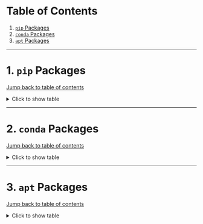 # Table of Contents
1. [`pip` Packages](#1-pip-packages)
2. [`conda` Packages](#2-conda-packages)
3. [`apt` Packages](#3-apt-packages)
---

# 1. `pip` Packages
[Jump back to table of contents](#table-of-contents)
<details>
<summary> Click to show table </summary>

| Package | Version |
| ----------------------------- | ---------- |
| alembic | 1.7.5 |
| altair | 4.1.0 |
| anyio | 3.4.0 |
| argon2-cffi | 21.1.0 |
| async-generator | 1.10 |
| attrs | 21.2.0 |
| Babel | 2.9.1 |
| backcall | 0.2.0 |
| backports.functools-lru-cache 1.6.4 |
| beautifulsoup4 | 4.10.0 |
| bleach | 4.1.0 |
| blinker | 1.4 |
| bokeh | 2.4.2 |
| Bottleneck | 1.3.2 |
| brotlipy | 0.7.0 |
| cached-property | 1.5.2 |
| certifi | 2021.10.8 |
| certipy | 0.1.3 |
| cffi | 1.15.0 |
| charset-normalizer | 2.0.9 |
| click | 8.0.3 |
| cloudpickle | 2.0.0 |
| colorama | 0.4.4 |
| conda | 4.11.0 |
| conda-package-handling | 1.7.3 |
| cryptography | 36.0.1 |
| cycler | 0.11.0 |
| Cython | 0.29.26 |
| cytoolz | 0.11.2 |
| dask | 2021.12.0 |
| debugpy | 1.5.1 |
| decorator | 5.1.0 |
| defusedxml | 0.7.1 |
| dill | 0.3.4 |
| distributed | 2021.12.0 |
| entrypoints | 0.3 |
| fonttools | 4.28.5 |
| fsspec | 2021.11.1 |
| gmpy2 | 2.1.0rc1 |
| greenlet | 1.1.2 |
| h5py | 3.6.0 |
| HeapDict | 1.0.1 |
| idna | 3.1 |
| imagecodecs | 2021.11.20 |
| imageio | 2.13.4 |
| importlib-metadata | 4.10.0 |
| importlib-resources | 5.4.0 |
| ipykernel | 6.6.0 |
| ipympl | 0.8.4 |
| ipython | 7.30.1 |
| ipython-genutils | 0.2.0 |
| ipywidgets | 7.6.5 |
| jedi | 0.18.1 |
| Jinja2 | 3.0.3 |
| joblib | 1.1.0 |
| json5 | 0.9.5 |
| jsonschema | 4.3.2 |
| jupyter-client | 7.1.0 |
| jupyter-core | 4.9.1 |
| jupyter-server | 1.13.1 |
| jupyter-telemetry | 0.1.0 |
| jupyterhub | 2.0.1 |
| jupyterlab | 3.2.5 |
| jupyterlab-pygments | 0.1.2 |
| jupyterlab-server | 2.10.1 |
| jupyterlab-widgets | 1.0.2 |
| kiwisolver | 1.3.2 |
| libmambapy | 0.19.1 |
| llvmlite | 0.37.0 |
| locket | 0.2.0 |
| Mako | 1.1.6 |
| mamba | 0.19.1 |
| MarkupSafe | 2.0.1 |
| matplotlib | 3.5.1 |
| matplotlib-inline | 0.1.3 |
| mistune | 0.8.4 |
| mock | 4.0.3 |
| mpmath | 1.2.1 |
| msgpack | 1.0.3 |
| munkres | 1.1.4 |
| nbclassic | 0.3.4 |
| nbclient | 0.5.9 |
| nbconvert | 6.3.0 |
| nbformat | 5.1.3 |
| nest-asyncio | 1.5.4 |
| networkx | 2.6.3 |
| notebook | 6.4.6 |
| numba | 0.54.1 |
| numexpr | 2.8.0 |
| numpy | 1.20.3 |
| oauthlib | 3.1.1 |
| olefile | 0.46 |
| packaging | 21.3 |
| pamela | 1.0.0 |
| pandas | 1.3.5 |
| pandocfilters | 1.5.0 |
| parso | 0.8.3 |
| partd | 1.2.0 |
| patsy | 0.5.2 |
| pexpect | 4.8.0 |
| pickleshare | 0.7.5 |
| Pillow | 8.4.0 |
| pip | 21.3.1 |
| prometheus-client | 0.12.0 |
| prompt-toolkit | 3.0.24 |
| protobuf | 3.19.1 |
| psutil | 5.8.0 |
| ptyprocess | 0.7.0 |
| pycosat | 0.6.3 |
| pycparser | 2.21 |
| pycurl | 7.44.1 |
| Pygments | 2.10.0 |
| PyJWT | 2.3.0 |
| pyOpenSSL | 21.0.0 |
| pyparsing | 3.0.6 |
| pyrsistent | 0.18.0 |
| PySocks | 1.7.1 |
| python-dateutil | 2.8.2 |
| python-json-logger | 2.0.1 |
| pytz | 2021.3 |
| PyWavelets | 1.2.0 |
| PyYAML | 6.0 |
| pyzmq | 22.3.0 |
| requests | 2.26.0 |
| ruamel.yaml | 0.17.17 |
| ruamel.yaml.clib | 0.2.6 |
| ruamel-yaml-conda | 0.15.80 |
| scikit-image | 0.19.1 |
| scikit-learn | 1.0.1 |
| scipy | 1.7.3 |
| seaborn | 0.11.2 |
| Send2Trash | 1.8.0 |
| setuptools | 60.0.4 |
| six | 1.16.0 |
| sniffio | 1.2.0 |
| sortedcontainers | 2.4.0 |
| soupsieve | 2.3.1 |
| SQLAlchemy | 1.4.29 |
| statsmodels | 0.13.1 |
| sympy | 1.9 |
| tables | 3.6.1 |
| tblib | 1.7.0 |
| terminado | 0.12.1 |
| testpath | 0.5.0 |
| threadpoolctl | 3.0.0 |
| tifffile | 2021.11.2 |
| toolz | 0.11.2 |
| tornado | 6.1 |
| tqdm | 4.62.3 |
| traitlets | 5.1.1 |
| typing_extensions | 4.0.1 |
| urllib3 | 1.26.7 |
| wcwidth | 0.2.5 |
| webencodings | 0.5.1 |
| websocket-client | 1.2.3 |
| wheel | 0.37.1 |
| widgetsnbextension | 3.5.2 |
| xlrd | 2.0.1 |
| zict | 2.0.0 |
| zipp | 3.6.0 |
</details>

---
# 2. `conda` Packages
[Jump back to table of contents](#table-of-contents)
<details>
<summary> Click to show table </summary>

| Name | Version | Build | Channel |
| --- | --- | --- | ---|
| _libgcc_mutex | 0.1 | conda_forge | conda-forge |
| _openmp_mutex | 4.5 | 1_llvm | conda-forge |
| alembic | 1.7.5 | pyhd8ed1ab_0 | conda-forge |
| altair | 4.1.0 | py_1 | conda-forge |
| anyio | 3.4.0 | py39hf3d152e_0 | conda-forge |
| argon2-cffi | 21.1.0 | py39h3811e60_2 | conda-forge |
| async_generator | 1.10 | py_0 | conda-forge |
| attrs | 21.2.0 | pyhd8ed1ab_0 | conda-forge |
| babel | 2.9.1 | pyh44b312d_0 | conda-forge |
| backcall | 0.2.0 | pyh9f0ad1d_0 | conda-forge |
| backports | 1.0 | py_2 | conda-forge |
| backports.functools_lru_cache | 1.6.4 | pyhd8ed1ab_0 | conda-forge |
| beautifulsoup4 | 4.10.0 | pyha770c72_0 | conda-forge |
| blas | 2.112 | openblas | conda-forge |
| blas-devel | 3.9.0 | 12_linux64_openblas | conda-forge |
| bleach | 4.1.0 | pyhd8ed1ab_0 | conda-forge |
| blinker | 1.4 | py_1 | conda-forge |
| blosc | 1.21.0 | h9c3ff4c_0 | conda-forge |
| bokeh | 2.4.2 | py39hf3d152e_0 | conda-forge |
| bottleneck | 1.3.2 | py39hce5d2b2_5 | conda-forge |
| brotli | 1.0.9 | h7f98852_6 | conda-forge |
| brotli-bin | 1.0.9 | h7f98852_6 | conda-forge |
| brotlipy | 0.7.0 | py39h3811e60_1003 | conda-forge |
| brunsli | 0.1 | h9c3ff4c_0 | conda-forge |
| bzip2 | 1.0.8 | h7f98852_4 | conda-forge |
| c-ares | 1.18.1 | h7f98852_0 | conda-forge |
| c-blosc2 | 2.0.4 | h5f21a17_1 | conda-forge |
| ca-certificates | 2021.10.8 | ha878542_0 | conda-forge |
| cached-property | 1.5.2 | hd8ed1ab_1 | conda-forge |
| cached_property | 1.5.2 | pyha770c72_1 | conda-forge |
| certifi | 2021.10.8 | py39hf3d152e_1 | conda-forge |
| certipy | 0.1.3 | py_0 | conda-forge |
| cffi | 1.15.0 | py39h4bc2ebd_0 | conda-forge |
| cfitsio | 4.0.0 | h9a35b8e_0 | conda-forge |
| charls | 2.2.0 | h9c3ff4c_0 | conda-forge |
| charset-normalizer | 2.0.9 | pyhd8ed1ab_0 | conda-forge |
| click | 8.0.3 | py39hf3d152e_1 | conda-forge |
| cloudpickle | 2.0.0 | pyhd8ed1ab_0 | conda-forge |
| colorama | 0.4.4 | pyh9f0ad1d_0 | conda-forge |
| conda | 4.11.0 | py39hf3d152e_0 | conda-forge |
| conda-package-handling | 1.7.3 | py39h3811e60_1 | conda-forge |
| configurable-http-proxy | 4.5.0 | node17_h7e777a6_2 | conda-forge |
| cryptography | 36.0.1 | py39h95dcef6_0 | conda-forge |
| cycler | 0.11.0 | pyhd8ed1ab_0 | conda-forge |
| cython | 0.29.26 | py39he80948d_0 | conda-forge |
| cytoolz | 0.11.2 | py39h3811e60_1 | conda-forge |
| dask | 2021.12.0 | pyhd8ed1ab_0 | conda-forge |
| dask-core | 2021.12.0 | pyhd8ed1ab_0 | conda-forge |
| debugpy | 1.5.1 | py39he80948d_0 | conda-forge |
| decorator | 5.1.0 | pyhd8ed1ab_0 | conda-forge |
| defusedxml | 0.7.1 | pyhd8ed1ab_0 | conda-forge |
| dill | 0.3.4 | pyhd8ed1ab_0 | conda-forge |
| distributed | 2021.12.0 | py39hf3d152e_0 | conda-forge |
| entrypoints | 0.3 | pyhd8ed1ab_1003 | conda-forge |
| fonttools | 4.28.5 | py39h3811e60_0 | conda-forge |
| freetype | 2.10.4 | h0708190_1 | conda-forge |
| fsspec | 2021.11.1 | pyhd8ed1ab_0 | conda-forge |
| giflib | 5.2.1 | h36c2ea0_2 | conda-forge |
| gmp | 6.2.1 | h58526e2_0 | conda-forge |
| gmpy2 | 2.1.0rc1 | py39h78fa15d_0 | conda-forge |
| greenlet | 1.1.2 | py39he80948d_1 | conda-forge |
| h5py | 3.6.0 | nompi_py39h7e08c79_100 | conda-forge |
| hdf5 | 1.12.1 | nompi_h2750804_103 | conda-forge |
| heapdict | 1.0.1 | py_0 | conda-forge |
| icu | 69.1 | h9c3ff4c_0 | conda-forge |
| idna | 3.1 | pyhd3deb0d_0 | conda-forge |
| imagecodecs | 2021.11.20 | py39h571908b_1 | conda-forge |
| imageio | 2.13.4 | pyh239f2a4_0 | conda-forge |
| importlib-metadata | 4.10.0 | py39hf3d152e_0 | conda-forge |
| importlib_resources | 5.4.0 | pyhd8ed1ab_0 | conda-forge |
| ipykernel | 6.6.0 | py39hef51801_0 | conda-forge |
| ipympl | 0.8.4 | pyhd8ed1ab_0 | conda-forge |
| ipython | 7.30.1 | py39hf3d152e_0 | conda-forge |
| ipython_genutils | 0.2.0 | py_1 | conda-forge |
| ipywidgets | 7.6.5 | pyhd8ed1ab_0 | conda-forge |
| jbig | 2.1 | h7f98852_2003 | conda-forge |
| jedi | 0.18.1 | py39hf3d152e_0 | conda-forge |
| jinja2 | 3.0.3 | pyhd8ed1ab_0 | conda-forge |
| joblib | 1.1.0 | pyhd8ed1ab_0 | conda-forge |
| jpeg | 9d | h36c2ea0_0 | conda-forge |
| json5 | 0.9.5 | pyh9f0ad1d_0 | conda-forge |
| jsonschema | 4.3.2 | pyhd8ed1ab_0 | conda-forge |
| jupyter_client | 7.1.0 | pyhd8ed1ab_0 | conda-forge |
| jupyter_core | 4.9.1 | py39hf3d152e_1 | conda-forge |
| jupyter_server | 1.13.1 | pyhd8ed1ab_0 | conda-forge |
| jupyter_telemetry | 0.1.0 | pyhd8ed1ab_1 | conda-forge |
| jupyterhub | 2.0.1 | hd8ed1ab_0 | conda-forge |
| jupyterhub-base | 2.0.1 | pyhd8ed1ab_0 | conda-forge |
| jupyterlab | 3.2.5 | pyhd8ed1ab_0 | conda-forge |
| jupyterlab_pygments | 0.1.2 | pyh9f0ad1d_0 | conda-forge |
| jupyterlab_server | 2.10.1 | pyhd8ed1ab_0 | conda-forge |
| jupyterlab_widgets | 1.0.2 | pyhd8ed1ab_0 | conda-forge |
| jxrlib | 1.1 | h7f98852_2 | conda-forge |
| kiwisolver | 1.3.2 | py39h1a9c180_1 | conda-forge |
| krb5 | 1.19.2 | hcc1bbae_3 | conda-forge |
| lcms2 | 2.12 | hddcbb42_0 | conda-forge |
| ld_impl_linux-64 | 2.36.1 | hea4e1c9_2 | conda-forge |
| lerc | 3.0 | h9c3ff4c_0 | conda-forge |
| libaec | 1.0.6 | h9c3ff4c_0 | conda-forge |
| libarchive | 3.5.2 | hccf745f_1 | conda-forge |
| libblas | 3.9.0 | 12_linux64_openblas | conda-forge |
| libbrotlicommon | 1.0.9 | h7f98852_6 | conda-forge |
| libbrotlidec | 1.0.9 | h7f98852_6 | conda-forge |
| libbrotlienc | 1.0.9 | h7f98852_6 | conda-forge |
| libcblas | 3.9.0 | 12_linux64_openblas | conda-forge |
| libcurl | 7.80.0 | h2574ce0_0 | conda-forge |
| libdeflate | 1.8 | h7f98852_0 | conda-forge |
| libedit | 3.1.20191231 | he28a2e2_2 | conda-forge |
| libev | 4.33 | h516909a_1 | conda-forge |
| libffi | 3.4.2 | h7f98852_5 | conda-forge |
| libgcc-ng | 11.2.0 | h1d223b6_11 | conda-forge |
| libgfortran-ng | 11.2.0 | h69a702a_11 | conda-forge |
| libgfortran5 | 11.2.0 | h5c6108e_11 | conda-forge |
| libgomp | 11.2.0 | h1d223b6_11 | conda-forge |
| libiconv | 1.16 | h516909a_0 | conda-forge |
| liblapack | 3.9.0 | 12_linux64_openblas | conda-forge |
| liblapacke | 3.9.0 | 12_linux64_openblas | conda-forge |
| libllvm11 | 11.1.0 | hf817b99_2 | conda-forge |
| libmamba | 0.19.1 | h3985d26_0 | conda-forge |
| libmambapy | 0.19.1 | py39h8bfa403_0 | conda-forge |
| libnghttp2 | 1.43.0 | h812cca2_1 | conda-forge |
| libopenblas | 0.3.18 | pthreads_h8fe5266_0 | conda-forge |
| libpng | 1.6.37 | h21135ba_2 | conda-forge |
| libprotobuf | 3.19.1 | h780b84a_0 | conda-forge |
| libsodium | 1.0.18 | h36c2ea0_1 | conda-forge |
| libsolv | 0.7.19 | h780b84a_5 | conda-forge |
| libssh2 | 1.10.0 | ha56f1ee_2 | conda-forge |
| libstdcxx-ng | 11.2.0 | he4da1e4_11 | conda-forge |
| libtiff | 4.3.0 | h6f004c6_2 | conda-forge |
| libuv | 1.42.0 | h7f98852_0 | conda-forge |
| libwebp-base | 1.2.1 | h7f98852_0 | conda-forge |
| libxml2 | 2.9.12 | h885dcf4_1 | conda-forge |
| libzlib | 1.2.11 | h36c2ea0_1013 | conda-forge |
| libzopfli | 1.0.3 | h9c3ff4c_0 | conda-forge |
| llvm-openmp | 12.0.1 | h4bd325d_1 | conda-forge |
| llvmlite | 0.37.0 | py39h1bbdace_1 | conda-forge |
| locket | 0.2.0 | py_2 | conda-forge |
| lz4-c | 1.9.3 | h9c3ff4c_1 | conda-forge |
| lzo | 2.10 | h516909a_1000 | conda-forge |
| mako | 1.1.6 | pyhd8ed1ab_0 | conda-forge |
| mamba | 0.19.1 | py39hfa8f2c8_0 | conda-forge |
| markupsafe | 2.0.1 | py39h3811e60_1 | conda-forge |
| matplotlib-base | 3.5.1 | py39h2fa2bec_0 | conda-forge |
| matplotlib-inline | 0.1.3 | pyhd8ed1ab_0 | conda-forge |
| mistune | 0.8.4 | py39h3811e60_1005 | conda-forge |
| mock | 4.0.3 | py39hf3d152e_2 | conda-forge |
| mpc | 1.2.1 | h9f54685_0 | conda-forge |
| mpfr | 4.1.0 | h9202a9a_1 | conda-forge |
| mpmath | 1.2.1 | pyhd8ed1ab_0 | conda-forge |
| msgpack-python | 1.0.3 | py39h1a9c180_0 | conda-forge |
| munkres | 1.1.4 | pyh9f0ad1d_0 | conda-forge |
| nbclassic | 0.3.4 | pyhd8ed1ab_0 | conda-forge |
| nbclient | 0.5.9 | pyhd8ed1ab_0 | conda-forge |
| nbconvert | 6.3.0 | py39hf3d152e_1 | conda-forge |
| nbformat | 5.1.3 | pyhd8ed1ab_0 | conda-forge |
| ncurses | 6.2 | h58526e2_4 | conda-forge |
| nest-asyncio | 1.5.4 | pyhd8ed1ab_0 | conda-forge |
| networkx | 2.6.3 | pyhd8ed1ab_1 | conda-forge |
| nodejs | 17.1.0 | h8ca31f7_2 | conda-forge |
| nomkl | 1.0 | h5ca1d4c_0 | conda-forge |
| notebook | 6.4.6 | pyha770c72_0 | conda-forge |
| numba | 0.54.1 | py39h56b8d98_0 | conda-forge |
| numexpr | 2.8.0 | py39hbd72853_100 | conda-forge |
| numpy | 1.20.3 | py39hdbf815f_1 | conda-forge |
| oauthlib | 3.1.1 | pyhd8ed1ab_0 | conda-forge |
| olefile | 0.46 | pyh9f0ad1d_1 | conda-forge |
| openblas | 0.3.18 | pthreads_h4748800_0 | conda-forge |
| openjpeg | 2.4.0 | hb52868f_1 | conda-forge |
| openssl | 1.1.1l | h7f98852_0 | conda-forge |
| packaging | 21.3 | pyhd8ed1ab_0 | conda-forge |
| pamela | 1.0.0 | py_0 | conda-forge |
| pandas | 1.3.5 | py39hde0f152_0 | conda-forge |
| pandoc | 2.16.2 | h7f98852_0 | conda-forge |
| pandocfilters | 1.5.0 | pyhd8ed1ab_0 | conda-forge |
| parso | 0.8.3 | pyhd8ed1ab_0 | conda-forge |
| partd | 1.2.0 | pyhd8ed1ab_0 | conda-forge |
| patsy | 0.5.2 | pyhd8ed1ab_0 | conda-forge |
| pexpect | 4.8.0 | pyh9f0ad1d_2 | conda-forge |
| pickleshare | 0.7.5 | py_1003 | conda-forge |
| pillow | 8.4.0 | py39ha612740_0 | conda-forge |
| pip | 21.3.1 | pyhd8ed1ab_0 | conda-forge |
| prometheus_client | 0.12.0 | pyhd8ed1ab_0 | conda-forge |
| prompt-toolkit | 3.0.24 | pyha770c72_0 | conda-forge |
| protobuf | 3.19.1 | py39he80948d_1 | conda-forge |
| psutil | 5.8.0 | py39h3811e60_2 | conda-forge |
| ptyprocess | 0.7.0 | pyhd3deb0d_0 | conda-forge |
| pybind11-abi | 4 | hd8ed1ab_3 | conda-forge |
| pycosat | 0.6.3 | py39h3811e60_1009 | conda-forge |
| pycparser | 2.21 | pyhd8ed1ab_0 | conda-forge |
| pycurl | 7.44.1 | py39h72e3413_1 | conda-forge |
| pygments | 2.10.0 | pyhd8ed1ab_0 | conda-forge |
| pyjwt | 2.3.0 | pyhd8ed1ab_1 | conda-forge |
| pyopenssl | 21.0.0 | pyhd8ed1ab_0 | conda-forge |
| pyparsing | 3.0.6 | pyhd8ed1ab_0 | conda-forge |
| pyrsistent | 0.18.0 | py39h3811e60_0 | conda-forge |
| pysocks | 1.7.1 | py39hf3d152e_4 | conda-forge |
| pytables | 3.6.1 | py39h2669a42_5 | conda-forge |
| python | 3.9.7 | hb7a2778_3_cpython | conda-forge |
| python-dateutil | 2.8.2 | pyhd8ed1ab_0 | conda-forge |
| python-json-logger | 2.0.1 | pyh9f0ad1d_0 | conda-forge |
| python_abi | 3.9 | 2_cp39 | conda-forge |
| pytz | 2021.3 | pyhd8ed1ab_0 | conda-forge |
| pywavelets | 1.2.0 | py39hce5d2b2_1 | conda-forge |
| pyyaml | 6.0 | py39h3811e60_3 | conda-forge |
| pyzmq | 22.3.0 | py39h37b5a0c_1 | conda-forge |
| readline | 8.1 | h46c0cb4_0 | conda-forge |
| reproc | 14.2.3 | h7f98852_0 | conda-forge |
| reproc-cpp | 14.2.3 | h9c3ff4c_0 | conda-forge |
| requests | 2.26.0 | pyhd8ed1ab_1 | conda-forge |
| ruamel.yaml | 0.17.17 | py39h3811e60_1 | conda-forge |
| ruamel.yaml.clib | 0.2.6 | py39h3811e60_0 | conda-forge |
| ruamel_yaml | 0.15.80 | py39h3811e60_1006 | conda-forge |
| scikit-image | 0.19.1 | py39hde0f152_0 | conda-forge |
| scikit-learn | 1.0.1 | py39h4dfa638_3 | conda-forge |
| scipy | 1.7.3 | py39hee8e79c_0 | conda-forge |
| seaborn | 0.11.2 | hd8ed1ab_0 | conda-forge |
| seaborn-base | 0.11.2 | pyhd8ed1ab_0 | conda-forge |
| send2trash | 1.8.0 | pyhd8ed1ab_0 | conda-forge |
| setuptools | 60.0.4 | py39hf3d152e_0 | conda-forge |
| six | 1.16.0 | pyh6c4a22f_0 | conda-forge |
| snappy | 1.1.8 | he1b5a44_3 | conda-forge |
| sniffio | 1.2.0 | py39hf3d152e_2 | conda-forge |
| sortedcontainers | 2.4.0 | pyhd8ed1ab_0 | conda-forge |
| soupsieve | 2.3.1 | pyhd8ed1ab_0 | conda-forge |
| sqlalchemy | 1.4.29 | py39h3811e60_0 | conda-forge |
| sqlite | 3.37.0 | h9cd32fc_0 | conda-forge |
| statsmodels | 0.13.1 | py39hce5d2b2_0 | conda-forge |
| sympy | 1.9 | py39hf3d152e_1 | conda-forge |
| tblib | 1.7.0 | pyhd8ed1ab_0 | conda-forge |
| terminado | 0.12.1 | py39hf3d152e_1 | conda-forge |
| testpath | 0.5.0 | pyhd8ed1ab_0 | conda-forge |
| threadpoolctl | 3.0.0 | pyh8a188c0_0 | conda-forge |
| tifffile | 2021.11.2 | pyhd8ed1ab_0 | conda-forge |
| tk | 8.6.11 | h27826a3_1 | conda-forge |
| toolz | 0.11.2 | pyhd8ed1ab_0 | conda-forge |
| tornado | 6.1 | py39h3811e60_2 | conda-forge |
| tqdm | 4.62.3 | pyhd8ed1ab_0 | conda-forge |
| traitlets | 5.1.1 | pyhd8ed1ab_0 | conda-forge |
| typing_extensions | 4.0.1 | pyha770c72_0 | conda-forge |
| tzdata | 2021e | he74cb21_0 | conda-forge |
| urllib3 | 1.26.7 | pyhd8ed1ab_0 | conda-forge |
| wcwidth | 0.2.5 | pyh9f0ad1d_2 | conda-forge |
| webencodings | 0.5.1 | py_1 | conda-forge |
| websocket-client | 1.2.3 | pyhd8ed1ab_0 | conda-forge |
| wheel | 0.37.1 | pyhd8ed1ab_0 | conda-forge |
| widgetsnbextension | 3.5.2 | py39hf3d152e_1 | conda-forge |
| xlrd | 2.0.1 | pyhd8ed1ab_3 | conda-forge |
| xz | 5.2.5 | h516909a_1 | conda-forge |
| yaml | 0.2.5 | h516909a_0 | conda-forge |
| yaml-cpp | 0.6.3 | he1b5a44_4 | conda-forge |
| zeromq | 4.3.4 | h9c3ff4c_1 | conda-forge |
| zfp | 0.5.5 | h9c3ff4c_8 | conda-forge |
| zict | 2.0.0 | py_0 | conda-forge |
| zipp | 3.6.0 | pyhd8ed1ab_0 | conda-forge |
| zlib | 1.2.11 | h36c2ea0_1013 | conda-forge |
| zstd | 1.5.0 | ha95c52a_0 | conda-forge |
</details>

---
# 3. `apt` Packages
[Jump back to table of contents](#table-of-contents)
<details>
<summary> Click to show table </summary>

| Name | Version | Architecture | Description |
| --- | --- | --- | ---|
| adduser | 3.118ubuntu2 | all | add and remove users and groups |
| adwaita-icon-theme | 3.36.1-2ubuntu0.20.04.2 | all | default icon theme of GNOME (small subset) |
| apt | 2.0.6 | amd64 | commandline package manager |
| base-files | 11ubuntu5.4 | amd64 | Debian base system miscellaneous files |
| base-passwd | 3.5.47 | amd64 | Debian base system master password and group files |
| bash | 5.0-6ubuntu1.1 | amd64 | GNU Bourne Again SHell |
| bsdutils | 1:2.34-0.1ubuntu9.1 | amd64 | basic utilities from 4.4BSD-Lite |
| bzip2 | 1.0.8-2 | amd64 | high-quality block-sorting file compressor - utilities |
| ca-certificates | 20210119~20.04.2 | all | Common CA certificates |
| cm-super | 0.3.4-15 | all | TeX font package (full version) with CM (EC) in Type1 in T1, T2*, TS1, X2 enc |
| cm-super-minimal | 0.3.4-15 | all | TeX font package (minimal version) with CM/EC in Type1 in T1, T2*, TS1, X2 enc |
| coreutils | 8.30-3ubuntu2 | amd64 | GNU core utilities |
| cuda-compat-11-3 | 465.19.01-1 | amd64 | CUDA Compatibility Platform |
| cuda-cudart-11-3 | 11.3.109-1 | amd64 | CUDA Runtime native Libraries |
| cuda-libraries-11-3 | 11.3.1-1 | amd64 | CUDA Libraries 11.3 meta-package |
| cuda-nvrtc-11-3 | 11.3.109-1 | amd64 | NVRTC native runtime libraries |
| cuda-nvtx-11-3 | 11.3.109-1 | amd64 | NVIDIA Tools Extension |
| cuda-toolkit-11-3-config-common 11.3.109-1 | all | Common config package for CUDA Toolkit 11.3. |
| cuda-toolkit-11-config-common | 11.5.117-1 | all | Common config package for CUDA Toolkit 11. |
| cuda-toolkit-config-common | 11.5.117-1 | all | Common config package for CUDA Toolkit. |
| dash | 0.5.10.2-6 | amd64 | POSIX-compliant shell |
| debconf | 1.5.73 | all | Debian configuration management system |
| debianutils | 4.9.1 | amd64 | Miscellaneous utilities specific to Debian |
| dictionaries-common | 1.28.1 | all | spelling dictionaries - common utilities |
| diffutils | 1:3.7-3 | amd64 | File comparison utilities |
| dirmngr | 2.2.19-3ubuntu2.1 | amd64 | GNU privacy guard - network certificate management service |
| dpkg | 1.19.7ubuntu3 | amd64 | Debian package management system |
| dvipng | 1.15-1.1 | amd64 | convert DVI files to PNG graphics |
| e2fsprogs | 1.45.5-2ubuntu1 | amd64 | ext2/ext3/ext4 file system utilities |
| emacsen-common | 3.0.4 | all | Common facilities for all emacsen |
| fdisk | 2.34-0.1ubuntu9.1 | amd64 | collection of partitioning utilities |
| ffmpeg | 7:4.2.4-1ubuntu0.1 | amd64 | Tools for transcoding, streaming and playing of multimedia files |
| findutils | 4.7.0-1ubuntu1 | amd64 | utilities for finding files--find, xargs |
| fontconfig | 2.13.1-2ubuntu3 | amd64 | generic font configuration library - support binaries |
| fontconfig-config | 2.13.1-2ubuntu3 | all | generic font configuration library - configuration |
| fonts-liberation | 1:1.07.4-11 | all | Fonts with the same metrics as Times, Arial and Courier |
| fonts-lmodern | 2.004.5-6 | all | OpenType fonts based on Computer Modern |
| fonts-urw-base35 | 20170801.1-3 | all | font set metric-compatible with the 35 PostScript Level 2 Base Fonts |
| gcc-10-base:amd64 | 10.3.0-1ubuntu1~20.04 | amd64 | GCC, the GNU Compiler Collection (base package) |
| ghostscript | 9.50~dfsg-5ubuntu4.4 | amd64 | interpreter for the PostScript language and for PDF |
| git | 1:2.25.1-1ubuntu3.2 | amd64 | fast, scalable, distributed revision control system |
| git-man | 1:2.25.1-1ubuntu3.2 | all | fast, scalable, distributed revision control system (manual pages) |
| gnupg | 2.2.19-3ubuntu2.1 | all | GNU privacy guard - a free PGP replacement |
| gnupg-l10n | 2.2.19-3ubuntu2.1 | all | GNU privacy guard - localization files |
| gnupg-utils | 2.2.19-3ubuntu2.1 | amd64 | GNU privacy guard - utility programs |
| gnupg2 | 2.2.19-3ubuntu2.1 | all | GNU privacy guard - a free PGP replacement (dummy transitional package) |
| gpg | 2.2.19-3ubuntu2.1 | amd64 | GNU Privacy Guard -- minimalist public key operations |
| gpg-agent | 2.2.19-3ubuntu2.1 | amd64 | GNU privacy guard - cryptographic agent |
| gpg-wks-client | 2.2.19-3ubuntu2.1 | amd64 | GNU privacy guard - Web Key Service client |
| gpg-wks-server | 2.2.19-3ubuntu2.1 | amd64 | GNU privacy guard - Web Key Service server |
| gpgconf | 2.2.19-3ubuntu2.1 | amd64 | GNU privacy guard - core configuration utilities |
| gpgsm | 2.2.19-3ubuntu2.1 | amd64 | GNU privacy guard - S/MIME version |
| gpgv | 2.2.19-3ubuntu2.1 | amd64 | GNU privacy guard - signature verification tool |
| grep | 3.4-1 | amd64 | GNU grep, egrep and fgrep |
| gtk-update-icon-cache | 3.24.20-0ubuntu1 | amd64 | icon theme caching utility |
| gzip | 1.10-0ubuntu4 | amd64 | GNU compression utilities |
| hicolor-icon-theme | 0.17-2 | all | default fallback theme for FreeDesktop.org icon themes |
| hostname | 3.23 | amd64 | utility to set/show the host name or domain name |
| humanity-icon-theme | 0.6.15 | all | Humanity Icon theme |
| hunspell-en-us | 1:2018.04.16-1 | all | English_american dictionary for hunspell |
| imagemagick-6-common | 8:6.9.10.23+dfsg-2.1ubuntu11.4 | all | image manipulation programs -- infrastructure |
| init-system-helpers | 1.57 | all | helper tools for all init systems |
| inkscape | 0.92.5-1ubuntu1.1 | amd64 | vector-based drawing program |
| libacl1:amd64 | 2.2.53-6 | amd64 | access control list - shared library |
| libaom0:amd64 | 1.0.0.errata1-3build1 | amd64 | AV1 Video Codec Library |
| libapache-pom-java | 18-1 | all | Maven metadata for all Apache Software projects |
| libapparmor1:amd64 | 2.13.3-7ubuntu5.1 | amd64 | changehat AppArmor library |
| libapt-pkg6.0:amd64 | 2.0.6 | amd64 | package management runtime library |
| libasn1-8-heimdal:amd64 | 7.7.0+dfsg-1ubuntu1 | amd64 | Heimdal Kerberos - ASN.1 library |
| libasound2:amd64 | 1.2.2-2.1ubuntu2.5 | amd64 | shared library for ALSA applications |
| libasound2-data | 1.2.2-2.1ubuntu2.5 | all | Configuration files and profiles for ALSA drivers |
| libaspell15:amd64 | 0.60.8-1ubuntu0.1 | amd64 | GNU Aspell spell-checker runtime library |
| libass9:amd64 | 1:0.14.0-2 | amd64 | library for SSA/ASS subtitles rendering |
| libassuan0:amd64 | 2.5.3-7ubuntu2 | amd64 | IPC library for the GnuPG components |
| libasyncns0:amd64 | 0.8-6 | amd64 | Asynchronous name service query library |
| libatk1.0-0:amd64 | 2.35.1-1ubuntu2 | amd64 | ATK accessibility toolkit |
| libatk1.0-data | 2.35.1-1ubuntu2 | all | Common files for the ATK accessibility toolkit |
| libatkmm-1.6-1v5:amd64 | 2.28.0-2build1 | amd64 | C++ wrappers for ATK accessibility toolkit (shared libraries) |
| libattr1:amd64 | 1:2.4.48-5 | amd64 | extended attribute handling - shared library |
| libaudit-common | 1:2.8.5-2ubuntu6 | all | Dynamic library for security auditing - common files |
| libaudit1:amd64 | 1:2.8.5-2ubuntu6 | amd64 | Dynamic library for security auditing |
| libavahi-client3:amd64 | 0.7-4ubuntu7.1 | amd64 | Avahi client library |
| libavahi-common-data:amd64 | 0.7-4ubuntu7.1 | amd64 | Avahi common data files |
| libavahi-common3:amd64 | 0.7-4ubuntu7.1 | amd64 | Avahi common library |
| libavc1394-0:amd64 | 0.5.4-5 | amd64 | control IEEE 1394 audio/video devices |
| libavcodec58:amd64 | 7:4.2.4-1ubuntu0.1 | amd64 | FFmpeg library with de/encoders for audio/video codecs - runtime files |
| libavdevice58:amd64 | 7:4.2.4-1ubuntu0.1 | amd64 | FFmpeg library for handling input and output devices - runtime files |
| libavfilter7:amd64 | 7:4.2.4-1ubuntu0.1 | amd64 | FFmpeg library containing media filters - runtime files |
| libavformat58:amd64 | 7:4.2.4-1ubuntu0.1 | amd64 | FFmpeg library with (de)muxers for multimedia containers - runtime files |
| libavresample4:amd64 | 7:4.2.4-1ubuntu0.1 | amd64 | FFmpeg compatibility library for resampling - runtime files |
| libavutil56:amd64 | 7:4.2.4-1ubuntu0.1 | amd64 | FFmpeg library with functions for simplifying programming - runtime files |
| libblkid1:amd64 | 2.34-0.1ubuntu9.1 | amd64 | block device ID library |
| libbluray2:amd64 | 1:1.2.0-1 | amd64 | Blu-ray disc playback support library (shared library) |
| libbrotli1:amd64 | 1.0.7-6ubuntu0.1 | amd64 | library implementing brotli encoder and decoder (shared libraries) |
| libbs2b0:amd64 | 3.1.0+dfsg-2.2build1 | amd64 | Bauer stereophonic-to-binaural DSP library |
| libbsd0:amd64 | 0.10.0-1 | amd64 | utility functions from BSD systems - shared library |
| libbz2-1.0:amd64 | 1.0.8-2 | amd64 | high-quality block-sorting file compressor library - runtime |
| libc-bin | 2.31-0ubuntu9.2 | amd64 | GNU C Library: Binaries |
| libc6:amd64 | 2.31-0ubuntu9.2 | amd64 | GNU C Library: Shared libraries |
| libcaca0:amd64 | 0.99.beta19-2.1ubuntu1.20.04.2 | amd64 | colour ASCII art library |
| libcairo-gobject2:amd64 | 1.16.0-4ubuntu1 | amd64 | Cairo 2D vector graphics library (GObject library) |
| libcairo2:amd64 | 1.16.0-4ubuntu1 | amd64 | Cairo 2D vector graphics library |
| libcairomm-1.0-1v5:amd64 | 1.12.2-4build1 | amd64 | C++ wrappers for Cairo (shared libraries) |
| libcap-ng0:amd64 | 0.7.9-2.1build1 | amd64 | An alternate POSIX capabilities library |
| libcbor0.6:amd64 | 0.6.0-0ubuntu1 | amd64 | library for parsing and generating CBOR (RFC 7049) |
| libcdio-cdda2:amd64 | 10.2+2.0.0-1 | amd64 | library to read and control digital audio CDs |
| libcdio-paranoia2:amd64 | 10.2+2.0.0-1 | amd64 | library to read digital audio CDs with error correction |
| libcdio18:amd64 | 2.0.0-2 | amd64 | library to read and control CD-ROM |
| libcdr-0.1-1:amd64 | 0.1.6-1build2 | amd64 | library for reading and converting Corel DRAW files |
| libchromaprint1:amd64 | 1.4.3-3build1 | amd64 | audio fingerprint library |
| libcodec2-0.9:amd64 | 0.9.2-2 | amd64 | Codec2 runtime library |
| libcom-err2:amd64 | 1.45.5-2ubuntu1 | amd64 | common error description library |
| libcommons-logging-java | 1.2-2 | all | common wrapper interface for several logging APIs |
| libcommons-parent-java | 43-1 | all | Maven metadata for Apache Commons project |
| libcrypt1:amd64 | 1:4.4.10-10ubuntu4 | amd64 | libcrypt shared library |
| libcublas-11-3 | 11.5.1.109-1 | amd64 | CUBLAS native runtime libraries |
| libcudnn8 | 8.2.0.53-1+cuda11.3 | amd64 | cuDNN runtime libraries |
| libcufft-11-3 | 10.4.2.109-1 | amd64 | CUFFT native runtime libraries |
| libcups2:amd64 | 2.3.1-9ubuntu1.1 | amd64 | Common UNIX Printing System(tm) - Core library |
| libcurand-11-3 | 10.2.4.109-1 | amd64 | CURAND native runtime libraries |
| libcurl3-gnutls:amd64 | 7.68.0-1ubuntu2.7 | amd64 | easy-to-use client-side URL transfer library (GnuTLS flavour) |
| libcusolver-11-3 | 11.1.2.109-1 | amd64 | CUDA solver native runtime libraries |
| libcusparse-11-3 | 11.6.0.109-1 | amd64 | CUSPARSE native runtime libraries |
| libdatrie1:amd64 | 0.2.12-3 | amd64 | Double-array trie library |
| libdb5.3:amd64 | 5.3.28+dfsg1-0.6ubuntu2 | amd64 | Berkeley v5.3 Database Libraries [runtime] |
| libdbus-1-3:amd64 | 1.12.16-2ubuntu2.1 | amd64 | simple interprocess messaging system (library) |
| libdbus-glib-1-2:amd64 | 0.110-5fakssync1 | amd64 | deprecated library for D-Bus IPC |
| libdc1394-22:amd64 | 2.2.5-2.1 | amd64 | high level programming interface for IEEE 1394 digital cameras |
| libdebconfclient0:amd64 | 0.251ubuntu1 | amd64 | Debian Configuration Management System (C-implementation library) |
| libdrm-amdgpu1:amd64 | 2.4.105-3~20.04.2 | amd64 | Userspace interface to amdgpu-specific kernel DRM services -- runtime |
| libdrm-common | 2.4.105-3~20.04.2 | all | Userspace interface to kernel DRM services -- common files |
| libdrm-intel1:amd64 | 2.4.105-3~20.04.2 | amd64 | Userspace interface to intel-specific kernel DRM services -- runtime |
| libdrm-nouveau2:amd64 | 2.4.105-3~20.04.2 | amd64 | Userspace interface to nouveau-specific kernel DRM services -- runtime |
| libdrm-radeon1:amd64 | 2.4.105-3~20.04.2 | amd64 | Userspace interface to radeon-specific kernel DRM services -- runtime |
| libdrm2:amd64 | 2.4.105-3~20.04.2 | amd64 | Userspace interface to kernel DRM services -- runtime |
| libedit2:amd64 | 3.1-20191231-1 | amd64 | BSD editline and history libraries |
| libelf1:amd64 | 0.176-1.1build1 | amd64 | library to read and write ELF files |
| libenchant-2-2:amd64 | 2.2.8-1ubuntu0.20.04.1 | amd64 | Wrapper library for various spell checker engines (runtime libs) |
| liberror-perl | 0.17029-1 | all | Perl module for error/exception handling in an OO-ish way |
| libexpat1:amd64 | 2.2.9-1build1 | amd64 | XML parsing C library - runtime library |
| libext2fs2:amd64 | 1.45.5-2ubuntu1 | amd64 | ext2/ext3/ext4 file system libraries |
| libfdisk1:amd64 | 2.34-0.1ubuntu9.1 | amd64 | fdisk partitioning library |
| libffi7:amd64 | 3.3-4 | amd64 | Foreign Function Interface library runtime |
| libfftw3-double3:amd64 | 3.3.8-2ubuntu1 | amd64 | Library for computing Fast Fourier Transforms - Double precision |
| libfido2-1:amd64 | 1.3.1-1ubuntu2 | amd64 | library for generating and verifying FIDO 2.0 objects |
| libflac8:amd64 | 1.3.3-1build1 | amd64 | Free Lossless Audio Codec - runtime C library |
| libflite1:amd64 | 2.1-release-3 | amd64 | Small run-time speech synthesis engine - shared libraries |
| libfontbox-java | 1:1.8.16-2 | all | Java font library |
| libfontconfig1:amd64 | 2.13.1-2ubuntu3 | amd64 | generic font configuration library - runtime |
| libfontenc1:amd64 | 1:1.1.4-0ubuntu1 | amd64 | X11 font encoding library |
| libfreetype6:amd64 | 2.10.1-2ubuntu0.1 | amd64 | FreeType 2 font engine, shared library files |
| libfribidi0:amd64 | 1.0.8-2 | amd64 | Free Implementation of the Unicode BiDi algorithm |
| libgc1c2:amd64 | 1:7.6.4-0.4ubuntu1 | amd64 | conservative garbage collector for C and C++ |
| libgcc-s1:amd64 | 10.3.0-1ubuntu1~20.04 | amd64 | GCC support library |
| libgcrypt20:amd64 | 1.8.5-5ubuntu1.1 | amd64 | LGPL Crypto library - runtime library |
| libgd3:amd64 | 2.2.5-5.2ubuntu2.1 | amd64 | GD Graphics Library |
| libgdbm-compat4:amd64 | 1.18.1-5 | amd64 | GNU dbm database routines (legacy support runtime version)  |
| libgdbm6:amd64 | 1.18.1-5 | amd64 | GNU dbm database routines (runtime version)  |
| libgdk-pixbuf2.0-0:amd64 | 2.40.0+dfsg-3ubuntu0.2 | amd64 | GDK Pixbuf library |
| libgdk-pixbuf2.0-common | 2.40.0+dfsg-3ubuntu0.2 | all | GDK Pixbuf library - data files |
| libgl1:amd64 | 1.3.2-1~ubuntu0.20.04.1 | amd64 | Vendor neutral GL dispatch library -- legacy GL support |
| libgl1-mesa-dri:amd64 | 21.0.3-0ubuntu0.3~20.04.5 | amd64 | free implementation of the OpenGL API -- DRI modules |
| libglapi-mesa:amd64 | 21.0.3-0ubuntu0.3~20.04.5 | amd64 | free implementation of the GL API -- shared library |
| libglib2.0-0:amd64 | 2.64.6-1~ubuntu20.04.4 | amd64 | GLib library of C routines |
| libglibmm-2.4-1v5:amd64 | 2.64.2-1 | amd64 | C++ wrapper for the GLib toolkit (shared libraries) |
| libglvnd0:amd64 | 1.3.2-1~ubuntu0.20.04.1 | amd64 | Vendor neutral GL dispatch library |
| libglx-mesa0:amd64 | 21.0.3-0ubuntu0.3~20.04.5 | amd64 | free implementation of the OpenGL API -- GLX vendor library |
| libglx0:amd64 | 1.3.2-1~ubuntu0.20.04.1 | amd64 | Vendor neutral GL dispatch library -- GLX support |
| libgme0:amd64 | 0.6.2-1build1 | amd64 | Playback library for video game music files - shared library |
| libgmp10:amd64 | 2:6.2.0+dfsg-4 | amd64 | Multiprecision arithmetic library |
| libgnutls30:amd64 | 3.6.13-2ubuntu1.6 | amd64 | GNU TLS library - main runtime library |
| libgomp1:amd64 | 10.3.0-1ubuntu1~20.04 | amd64 | GCC OpenMP (GOMP) support library |
| libgpg-error0:amd64 | 1.37-1 | amd64 | GnuPG development runtime library |
| libgraphite2-3:amd64 | 1.3.13-11build1 | amd64 | Font rendering engine for Complex Scripts -- library |
| libgs9:amd64 | 9.50~dfsg-5ubuntu4.4 | amd64 | interpreter for the PostScript language and for PDF - Library |
| libgs9-common | 9.50~dfsg-5ubuntu4.4 | all | interpreter for the PostScript language and for PDF - common files |
| libgsl23:amd64 | 2.5+dfsg-6build1 | amd64 | GNU Scientific Library (GSL) -- library package |
| libgslcblas0:amd64 | 2.5+dfsg-6build1 | amd64 | GNU Scientific Library (GSL) -- blas library package |
| libgsm1:amd64 | 1.0.18-2 | amd64 | Shared libraries for GSM speech compressor |
| libgssapi-krb5-2:amd64 | 1.17-6ubuntu4.1 | amd64 | MIT Kerberos runtime libraries - krb5 GSS-API Mechanism |
| libgssapi3-heimdal:amd64 | 7.7.0+dfsg-1ubuntu1 | amd64 | Heimdal Kerberos - GSSAPI support library |
| libgtk2.0-0:amd64 | 2.24.32-4ubuntu4 | amd64 | GTK graphical user interface library - old version |
| libgtk2.0-common | 2.24.32-4ubuntu4 | all | common files for the GTK graphical user interface library |
| libgtkmm-2.4-1v5:amd64 | 1:2.24.5-4ubuntu2 | amd64 | C++ wrappers for GTK+ 2 (shared libraries) |
| libgtkspell0:amd64 | 2.0.16-1.3 | amd64 | spell-checking addon for GTK's TextView widget |
| libharfbuzz-icu0:amd64 | 2.6.4-1ubuntu4 | amd64 | OpenType text shaping engine ICU backend |
| libharfbuzz0b:amd64 | 2.6.4-1ubuntu4 | amd64 | OpenType text shaping engine (shared library) |
| libhcrypto4-heimdal:amd64 | 7.7.0+dfsg-1ubuntu1 | amd64 | Heimdal Kerberos - crypto library |
| libheimbase1-heimdal:amd64 | 7.7.0+dfsg-1ubuntu1 | amd64 | Heimdal Kerberos - Base library |
| libheimntlm0-heimdal:amd64 | 7.7.0+dfsg-1ubuntu1 | amd64 | Heimdal Kerberos - NTLM support library |
| libhogweed5:amd64 | 3.5.1+really3.5.1-2ubuntu0.2 | amd64 | low level cryptographic library (public-key cryptos) |
| libhunspell-1.7-0:amd64 | 1.7.0-2build2 | amd64 | spell checker and morphological analyzer (shared library) |
| libhx509-5-heimdal:amd64 | 7.7.0+dfsg-1ubuntu1 | amd64 | Heimdal Kerberos - X509 support library |
| libice6:amd64 | 2:1.0.10-0ubuntu1 | amd64 | X11 Inter-Client Exchange library |
| libicu66:amd64 | 66.1-2ubuntu2.1 | amd64 | International Components for Unicode |
| libidn11:amd64 | 1.33-2.2ubuntu2 | amd64 | GNU Libidn library, implementation of IETF IDN specifications |
| libidn2-0:amd64 | 2.2.0-2 | amd64 | Internationalized domain names (IDNA2008/TR46) library |
| libiec61883-0:amd64 | 1.2.0-3 | amd64 | partial implementation of IEC 61883 (shared lib) |
| libijs-0.35:amd64 | 0.35-15 | amd64 | IJS raster image transport protocol: shared library |
| libjack-jackd2-0:amd64 | 1.9.12~dfsg-2ubuntu2 | amd64 | JACK Audio Connection Kit (libraries) |
| libjbig0:amd64 | 2.1-3.1build1 | amd64 | JBIGkit libraries |
| libjbig2dec0:amd64 | 0.18-1ubuntu1 | amd64 | JBIG2 decoder library - shared libraries |
| libjpeg-turbo8:amd64 | 2.0.3-0ubuntu1.20.04.1 | amd64 | IJG JPEG compliant runtime library. |
| libjpeg8:amd64 | 8c-2ubuntu8 | amd64 | Independent JPEG Group's JPEG runtime library (dependency package) |
| libk5crypto3:amd64 | 1.17-6ubuntu4.1 | amd64 | MIT Kerberos runtime libraries - Crypto Library |
| libkeyutils1:amd64 | 1.6-6ubuntu1 | amd64 | Linux Key Management Utilities (library) |
| libkpathsea6:amd64 | 2019.20190605.51237-3build2 | amd64 | TeX Live: path search library for TeX (runtime part) |
| libkrb5-26-heimdal:amd64 | 7.7.0+dfsg-1ubuntu1 | amd64 | Heimdal Kerberos - libraries |
| libkrb5-3:amd64 | 1.17-6ubuntu4.1 | amd64 | MIT Kerberos runtime libraries |
| libkrb5support0:amd64 | 1.17-6ubuntu4.1 | amd64 | MIT Kerberos runtime libraries - Support library |
| libksba8:amd64 | 1.3.5-2 | amd64 | X.509 and CMS support library |
| liblcms2-2:amd64 | 2.9-4 | amd64 | Little CMS 2 color management library |
| libldap-2.4-2:amd64 | 2.4.49+dfsg-2ubuntu1.8 | amd64 | OpenLDAP libraries |
| libldap-common | 2.4.49+dfsg-2ubuntu1.8 | all | OpenLDAP common files for libraries |
| liblilv-0-0:amd64 | 0.24.6-1ubuntu0.1 | amd64 | library for simple use of LV2 plugins |
| libllvm12:amd64 | 1:12.0.0-3ubuntu1~20.04.4 | amd64 | Modular compiler and toolchain technologies, runtime library |
| liblqr-1-0:amd64 | 0.4.2-2.1 | amd64 | converts plain array images into multi-size representation |
| libltdl7:amd64 | 2.4.6-14 | amd64 | System independent dlopen wrapper for GNU libtool |
| liblz4-1:amd64 | 1.9.2-2ubuntu0.20.04.1 | amd64 | Fast LZ compression algorithm library - runtime |
| liblzma5:amd64 | 5.2.4-1ubuntu1 | amd64 | XZ-format compression library |
| libmagick++-6.q16-8:amd64 | 8:6.9.10.23+dfsg-2.1ubuntu11.4 | amd64 | C++ interface to ImageMagick -- quantum depth Q16 |
| libmagickcore-6.q16-6:amd64 | 8:6.9.10.23+dfsg-2.1ubuntu11.4 | amd64 | low-level image manipulation library -- quantum depth Q16 |
| libmagickwand-6.q16-6:amd64 | 8:6.9.10.23+dfsg-2.1ubuntu11.4 | amd64 | image manipulation library -- quantum depth Q16 |
| libmount1:amd64 | 2.34-0.1ubuntu9.1 | amd64 | device mounting library |
| libmp3lame0:amd64 | 3.100-3 | amd64 | MP3 encoding library |
| libmpdec2:amd64 | 2.4.2-3 | amd64 | library for decimal floating point arithmetic (runtime library) |
| libmpfr6:amd64 | 4.0.2-1 | amd64 | multiple precision floating-point computation |
| libmpg123-0:amd64 | 1.25.13-1 | amd64 | MPEG layer 1/2/3 audio decoder (shared library) |
| libmysofa1:amd64 | 1.0~dfsg0-1 | amd64 | library to read HRTFs stored in the AES69-2015 SOFA format |
| libnccl2 | 2.9.9-1+cuda11.3 | amd64 | NVIDIA Collective Communication Library (NCCL) Runtime |
| libncurses6:amd64 | 6.2-0ubuntu2 | amd64 | shared libraries for terminal handling |
| libncursesw6:amd64 | 6.2-0ubuntu2 | amd64 | shared libraries for terminal handling (wide character support) |
| libnettle7:amd64 | 3.5.1+really3.5.1-2ubuntu0.2 | amd64 | low level cryptographic library (symmetric and one-way cryptos) |
| libnghttp2-14:amd64 | 1.40.0-1build1 | amd64 | library implementing HTTP/2 protocol (shared library) |
| libnorm1:amd64 | 1.5.8+dfsg2-2build1 | amd64 | NACK-Oriented Reliable Multicast (NORM) library |
| libnpp-11-3 | 11.3.3.95-1 | amd64 | NPP native runtime libraries |
| libnpth0:amd64 | 1.6-1 | amd64 | replacement for GNU Pth using system threads |
| libnspr4:amd64 | 2:4.25-1 | amd64 | NetScape Portable Runtime Library |
| libnss3:amd64 | 2:3.49.1-1ubuntu1.6 | amd64 | Network Security Service libraries |
| libnuma1:amd64 | 2.0.12-1 | amd64 | Libraries for controlling NUMA policy |
| libnvjpeg-11-3 | 11.5.0.109-1 | amd64 | NVJPEG native runtime libraries |
| libogg0:amd64 | 1.3.4-0ubuntu1 | amd64 | Ogg bitstream library |
| libopenal-data | 1:1.19.1-1 | all | Software implementation of the OpenAL audio API (data files) |
| libopenal1:amd64 | 1:1.19.1-1 | amd64 | Software implementation of the OpenAL audio API (shared library) |
| libopenjp2-7:amd64 | 2.3.1-1ubuntu4.20.04.1 | amd64 | JPEG 2000 image compression/decompression library |
| libopenmpt0:amd64 | 0.4.11-1build1 | amd64 | module music library based on OpenMPT -- shared library |
| libopus0:amd64 | 1.3.1-0ubuntu1 | amd64 | Opus codec runtime library |
| libp11-kit0:amd64 | 0.23.20-1ubuntu0.1 | amd64 | library for loading and coordinating access to PKCS#11 modules - runtime |
| libpam-modules:amd64 | 1.3.1-5ubuntu4.3 | amd64 | Pluggable Authentication Modules for PAM |
| libpam-modules-bin | 1.3.1-5ubuntu4.3 | amd64 | Pluggable Authentication Modules for PAM - helper binaries |
| libpam-runtime | 1.3.1-5ubuntu4.3 | all | Runtime support for the PAM library |
| libpam0g:amd64 | 1.3.1-5ubuntu4.3 | amd64 | Pluggable Authentication Modules library |
| libpango-1.0-0:amd64 | 1.44.7-2ubuntu4 | amd64 | Layout and rendering of internationalized text |
| libpangocairo-1.0-0:amd64 | 1.44.7-2ubuntu4 | amd64 | Layout and rendering of internationalized text |
| libpangoft2-1.0-0:amd64 | 1.44.7-2ubuntu4 | amd64 | Layout and rendering of internationalized text |
| libpangomm-1.4-1v5:amd64 | 2.42.0-2build1 | amd64 | C++ Wrapper for pango (shared libraries) |
| libpaper-utils | 1.1.28 | amd64 | library for handling paper characteristics (utilities) |
| libpaper1:amd64 | 1.1.28 | amd64 | library for handling paper characteristics |
| libpciaccess0:amd64 | 0.16-0ubuntu1 | amd64 | Generic PCI access library for X |
| libpcre2-8-0:amd64 | 10.34-7 | amd64 | New Perl Compatible Regular Expression Library- 8 bit runtime files |
| libpcre3:amd64 | 2:8.39-12build1 | amd64 | Old Perl 5 Compatible Regular Expression Library - runtime files |
| libpdfbox-java | 1:1.8.16-2 | all | PDF library for Java |
| libperl5.30:amd64 | 5.30.0-9ubuntu0.2 | amd64 | shared Perl library |
| libpgm-5.2-0:amd64 | 5.2.122~dfsg-3ubuntu1 | amd64 | OpenPGM shared library |
| libpixman-1-0:amd64 | 0.38.4-0ubuntu1 | amd64 | pixel-manipulation library for X and cairo |
| libpng16-16:amd64 | 1.6.37-2 | amd64 | PNG library - runtime (version 1.6) |
| libpoppler-glib8:amd64 | 0.86.1-0ubuntu1 | amd64 | PDF rendering library (GLib-based shared library) |
| libpoppler97:amd64 | 0.86.1-0ubuntu1 | amd64 | PDF rendering library |
| libpopt0:amd64 | 1.16-14 | amd64 | lib for parsing cmdline parameters |
| libpostproc55:amd64 | 7:4.2.4-1ubuntu0.1 | amd64 | FFmpeg library for post processing - runtime files |
| libpotrace0:amd64 | 1.16-2 | amd64 | library for tracing bitmaps |
| libprocps8:amd64 | 2:3.3.16-1ubuntu2.3 | amd64 | library for accessing process information from /proc |
| libpsl5:amd64 | 0.21.0-1ubuntu1 | amd64 | Library for Public Suffix List (shared libraries) |
| libptexenc1:amd64 | 2019.20190605.51237-3build2 | amd64 | TeX Live: pTeX encoding library |
| libpthread-stubs0-dev:amd64 | 0.4-1 | amd64 | pthread stubs not provided by native libc, development files |
| libpulse0:amd64 | 1:13.99.1-1ubuntu3.13 | amd64 | PulseAudio client libraries |
| libpython2-stdlib:amd64 | 2.7.17-2ubuntu4 | amd64 | interactive high-level object-oriented language (Python2) |
| libpython2.7-minimal:amd64 | 2.7.18-1~20.04.1 | amd64 | Minimal subset of the Python language (version 2.7) |
| libpython2.7-stdlib:amd64 | 2.7.18-1~20.04.1 | amd64 | Interactive high-level object-oriented language (standard library, version 2.7) |
| libpython3-stdlib:amd64 | 3.8.2-0ubuntu2 | amd64 | interactive high-level object-oriented language (default python3 version) |
| libpython3.8-minimal:amd64 | 3.8.10-0ubuntu1~20.04.2 | amd64 | Minimal subset of the Python language (version 3.8) |
| libpython3.8-stdlib:amd64 | 3.8.10-0ubuntu1~20.04.2 | amd64 | Interactive high-level object-oriented language (standard library, version 3.8) |
| libraw1394-11:amd64 | 2.1.2-1 | amd64 | library for direct access to IEEE 1394 bus (aka FireWire) |
| libreadline8:amd64 | 8.0-4 | amd64 | GNU readline and history libraries, run-time libraries |
| librevenge-0.0-0:amd64 | 0.0.4-6ubuntu5 | amd64 | Base Library for writing document interface filters |
| libroken18-heimdal:amd64 | 7.7.0+dfsg-1ubuntu1 | amd64 | Heimdal Kerberos - roken support library |
| librsvg2-2:amd64 | 2.48.9-1ubuntu0.20.04.1 | amd64 | SAX-based renderer library for SVG files (runtime) |
| librsvg2-common:amd64 | 2.48.9-1ubuntu0.20.04.1 | amd64 | SAX-based renderer library for SVG files (extra runtime) |
| librtmp1:amd64 | 2.4+20151223.gitfa8646d.1-2build1 amd64 | toolkit for RTMP streams (shared library) |
| librubberband2:amd64 | 1.8.2-1build1 | amd64 | audio time-stretching and pitch-shifting library |
| libsamplerate0:amd64 | 0.1.9-2 | amd64 | Audio sample rate conversion library |
| libsasl2-2:amd64 | 2.1.27+dfsg-2 | amd64 | Cyrus SASL - authentication abstraction library |
| libsasl2-modules-db:amd64 | 2.1.27+dfsg-2 | amd64 | Cyrus SASL - pluggable authentication modules (DB) |
| libsdl2-2.0-0:amd64 | 2.0.10+dfsg1-3 | amd64 | Simple DirectMedia Layer |
| libseccomp2:amd64 | 2.5.1-1ubuntu1~20.04.2 | amd64 | high level interface to Linux seccomp filter |
| libselinux1:amd64 | 3.0-1build2 | amd64 | SELinux runtime shared libraries |
| libsemanage-common | 3.0-1build2 | all | Common files for SELinux policy management libraries |
| libsemanage1:amd64 | 3.0-1build2 | amd64 | SELinux policy management library |
| libsensors-config | 1:3.6.0-2ubuntu1 | all | lm-sensors configuration files |
| libsensors5:amd64 | 1:3.6.0-2ubuntu1 | amd64 | library to read temperature/voltage/fan sensors |
| libsepol1:amd64 | 3.0-1 | amd64 | SELinux library for manipulating binary security policies |
| libserd-0-0:amd64 | 0.30.2-1 | amd64 | lightweight RDF syntax library |
| libshine3:amd64 | 3.1.1-2 | amd64 | Fixed-point MP3 encoding library - runtime files |
| libsigc++-2.0-0v5:amd64 | 2.10.2-1build1 | amd64 | type-safe Signal Framework for C++ - runtime |
| libslang2:amd64 | 2.3.2-4 | amd64 | S-Lang programming library - runtime version |
| libsm6:amd64 | 2:1.2.3-1 | amd64 | X11 Session Management library |
| libsmartcols1:amd64 | 2.34-0.1ubuntu9.1 | amd64 | smart column output alignment library |
| libsnappy1v5:amd64 | 1.1.8-1build1 | amd64 | fast compression/decompression library |
| libsndfile1:amd64 | 1.0.28-7ubuntu0.1 | amd64 | Library for reading/writing audio files |
| libsndio7.0:amd64 | 1.5.0-3 | amd64 | Small audio and MIDI framework from OpenBSD, runtime libraries |
| libsodium23:amd64 | 1.0.18-1 | amd64 | Network communication, cryptography and signaturing library |
| libsord-0-0:amd64 | 0.16.4-1 | amd64 | library for storing RDF data in memory |
| libsoxr0:amd64 | 0.1.3-2build1 | amd64 | High quality 1D sample-rate conversion library |
| libspeex1:amd64 | 1.2~rc1.2-1.1ubuntu1 | amd64 | The Speex codec runtime library |
| libsqlite3-0:amd64 | 3.31.1-4ubuntu0.2 | amd64 | SQLite 3 shared library |
| libsratom-0-0:amd64 | 0.6.4-1 | amd64 | library for serialising LV2 atoms to/from Turtle |
| libss2:amd64 | 1.45.5-2ubuntu1 | amd64 | command-line interface parsing library |
| libssh-4:amd64 | 0.9.3-2ubuntu2.2 | amd64 | tiny C SSH library (OpenSSL flavor) |
| libssh-gcrypt-4:amd64 | 0.9.3-2ubuntu2.2 | amd64 | tiny C SSH library (gcrypt flavor) |
| libssl1.1:amd64 | 1.1.1f-1ubuntu2.10 | amd64 | Secure Sockets Layer toolkit - shared libraries |
| libstdc++6:amd64 | 10.3.0-1ubuntu1~20.04 | amd64 | GNU Standard C++ Library v3 |
| libswresample3:amd64 | 7:4.2.4-1ubuntu0.1 | amd64 | FFmpeg library for audio resampling, rematrixing etc. - runtime files |
| libswscale5:amd64 | 7:4.2.4-1ubuntu0.1 | amd64 | FFmpeg library for image scaling and various conversions - runtime files |
| libsynctex2:amd64 | 2019.20190605.51237-3build2 | amd64 | TeX Live: SyncTeX parser library |
| libsystemd0:amd64 | 245.4-4ubuntu3.13 | amd64 | systemd utility library |
| libtasn1-6:amd64 | 4.16.0-2 | amd64 | Manage ASN.1 structures (runtime) |
| libteckit0:amd64 | 2.5.8+ds2-5ubuntu2 | amd64 | Encoding conversion library |
| libtexlua53:amd64 | 2019.20190605.51237-3build2 | amd64 | TeX Live: Lua 5.3, modified for use with LuaTeX |
| libtexluajit2:amd64 | 2019.20190605.51237-3build2 | amd64 | TeX Live: LuaJIT, modified for use with LuaJITTeX |
| libtext-iconv-perl | 1.7-7 | amd64 | module to convert between character sets in Perl |
| libthai-data | 0.1.28-3 | all | Data files for Thai language support library |
| libthai0:amd64 | 0.1.28-3 | amd64 | Thai language support library |
| libtheora0:amd64 | 1.1.1+dfsg.1-15ubuntu2 | amd64 | Theora Video Compression Codec |
| libtiff5:amd64 | 4.1.0+git191117-2ubuntu0.20.04.2 | amd64 | Tag Image File Format (TIFF) library |
| libtinfo6:amd64 | 6.2-0ubuntu2 | amd64 | shared low-level terminfo library for terminal handling |
| libtwolame0:amd64 | 0.4.0-2 | amd64 | MPEG Audio Layer 2 encoding library |
| libudev1:amd64 | 245.4-4ubuntu3.13 | amd64 | libudev shared library |
| libunistring2:amd64 | 0.9.10-2 | amd64 | Unicode string library for C |
| libusb-1.0-0:amd64 | 2:1.0.23-2build1 | amd64 | userspace USB programming library |
| libuuid1:amd64 | 2.34-0.1ubuntu9.1 | amd64 | Universally Unique ID library |
| libva-drm2:amd64 | 2.7.0-2 | amd64 | Video Acceleration (VA) API for Linux -- DRM runtime |
| libva-x11-2:amd64 | 2.7.0-2 | amd64 | Video Acceleration (VA) API for Linux -- X11 runtime |
| libva2:amd64 | 2.7.0-2 | amd64 | Video Acceleration (VA) API for Linux -- runtime |
| libvdpau1:amd64 | 1.3-1ubuntu2 | amd64 | Video Decode and Presentation API for Unix (libraries) |
| libvidstab1.1:amd64 | 1.1.0-2 | amd64 | video stabilization library (shared library) |
| libvisio-0.1-1:amd64 | 0.1.7-1build2 | amd64 | library for parsing the visio file structure |
| libvorbis0a:amd64 | 1.3.6-2ubuntu1 | amd64 | decoder library for Vorbis General Audio Compression Codec |
| libvorbisenc2:amd64 | 1.3.6-2ubuntu1 | amd64 | encoder library for Vorbis General Audio Compression Codec |
| libvorbisfile3:amd64 | 1.3.6-2ubuntu1 | amd64 | high-level API for Vorbis General Audio Compression Codec |
| libvpx6:amd64 | 1.8.2-1build1 | amd64 | VP8 and VP9 video codec (shared library) |
| libvulkan1:amd64 | 1.2.131.2-1 | amd64 | Vulkan loader library |
| libwavpack1:amd64 | 5.2.0-1ubuntu0.1 | amd64 | audio codec (lossy and lossless) - library |
| libwayland-client0:amd64 | 1.18.0-1 | amd64 | wayland compositor infrastructure - client library |
| libwayland-cursor0:amd64 | 1.18.0-1 | amd64 | wayland compositor infrastructure - cursor library |
| libwayland-egl1:amd64 | 1.18.0-1 | amd64 | wayland compositor infrastructure - EGL library |
| libwebp6:amd64 | 0.6.1-2ubuntu0.20.04.1 | amd64 | Lossy compression of digital photographic images. |
| libwebpmux3:amd64 | 0.6.1-2ubuntu0.20.04.1 | amd64 | Lossy compression of digital photographic images. |
| libwind0-heimdal:amd64 | 7.7.0+dfsg-1ubuntu1 | amd64 | Heimdal Kerberos - stringprep implementation |
| libwpd-0.10-10:amd64 | 0.10.3-1build1 | amd64 | Library for handling WordPerfect documents (shared library) |
| libwpg-0.3-3:amd64 | 0.3.3-1build1 | amd64 | WordPerfect graphics import/convert library (shared library) |
| libwrap0:amd64 | 7.6.q-30 | amd64 | Wietse Venema's TCP wrappers library |
| libx11-6:amd64 | 2:1.6.9-2ubuntu1.2 | amd64 | X11 client-side library |
| libx11-data | 2:1.6.9-2ubuntu1.2 | all | X11 client-side library |
| libx11-dev:amd64 | 2:1.6.9-2ubuntu1.2 | amd64 | X11 client-side library (development headers) |
| libx11-xcb1:amd64 | 2:1.6.9-2ubuntu1.2 | amd64 | Xlib/XCB interface library |
| libx264-155:amd64 | 2:0.155.2917+git0a84d98-2 | amd64 | x264 video coding library |
| libx265-179:amd64 | 3.2.1-1build1 | amd64 | H.265/HEVC video stream encoder (shared library) |
| libxau-dev:amd64 | 1:1.0.9-0ubuntu1 | amd64 | X11 authorisation library (development headers) |
| libxau6:amd64 | 1:1.0.9-0ubuntu1 | amd64 | X11 authorisation library |
| libxaw7:amd64 | 2:1.0.13-1 | amd64 | X11 Athena Widget library |
| libxcb-dri2-0:amd64 | 1.14-2 | amd64 | X C Binding, dri2 extension |
| libxcb-dri3-0:amd64 | 1.14-2 | amd64 | X C Binding, dri3 extension |
| libxcb-glx0:amd64 | 1.14-2 | amd64 | X C Binding, glx extension |
| libxcb-present0:amd64 | 1.14-2 | amd64 | X C Binding, present extension |
| libxcb-render0:amd64 | 1.14-2 | amd64 | X C Binding, render extension |
| libxcb-shape0:amd64 | 1.14-2 | amd64 | X C Binding, shape extension |
| libxcb-shm0:amd64 | 1.14-2 | amd64 | X C Binding, shm extension |
| libxcb-sync1:amd64 | 1.14-2 | amd64 | X C Binding, sync extension |
| libxcb-xfixes0:amd64 | 1.14-2 | amd64 | X C Binding, xfixes extension |
| libxcb1:amd64 | 1.14-2 | amd64 | X C Binding |
| libxcb1-dev:amd64 | 1.14-2 | amd64 | X C Binding, development files |
| libxcomposite1:amd64 | 1:0.4.5-1 | amd64 | X11 Composite extension library |
| libxcursor1:amd64 | 1:1.2.0-2 | amd64 | X cursor management library |
| libxdamage1:amd64 | 1:1.1.5-2 | amd64 | X11 damaged region extension library |
| libxdmcp-dev:amd64 | 1:1.1.3-0ubuntu1 | amd64 | X11 authorisation library (development headers) |
| libxdmcp6:amd64 | 1:1.1.3-0ubuntu1 | amd64 | X11 Display Manager Control Protocol library |
| libxext-dev:amd64 | 2:1.3.4-0ubuntu1 | amd64 | X11 miscellaneous extensions library (development headers) |
| libxext6:amd64 | 2:1.3.4-0ubuntu1 | amd64 | X11 miscellaneous extension library |
| libxfixes3:amd64 | 1:5.0.3-2 | amd64 | X11 miscellaneous 'fixes' extension library |
| libxi6:amd64 | 2:1.7.10-0ubuntu1 | amd64 | X11 Input extension library |
| libxinerama1:amd64 | 2:1.1.4-2 | amd64 | X11 Xinerama extension library |
| libxkbcommon0:amd64 | 0.10.0-1 | amd64 | library interface to the XKB compiler - shared library |
| libxml2:amd64 | 2.9.10+dfsg-5ubuntu0.20.04.1 | amd64 | GNOME XML library |
| libxmu6:amd64 | 2:1.1.3-0ubuntu1 | amd64 | X11 miscellaneous utility library |
| libxpm4:amd64 | 1:3.5.12-1 | amd64 | X11 pixmap library |
| libxrandr2:amd64 | 2:1.5.2-0ubuntu1 | amd64 | X11 RandR extension library |
| libxrender1:amd64 | 1:0.9.10-1 | amd64 | X Rendering Extension client library |
| libxshmfence1:amd64 | 1.3-1 | amd64 | X shared memory fences - shared library |
| libxslt1.1:amd64 | 1.1.34-4 | amd64 | XSLT 1.0 processing library - runtime library |
| libxss1:amd64 | 1:1.2.3-1 | amd64 | X11 Screen Saver extension library |
| libxt6:amd64 | 1:1.1.5-1 | amd64 | X11 toolkit intrinsics library |
| libxv1:amd64 | 2:1.0.11-1 | amd64 | X11 Video extension library |
| libxvidcore4:amd64 | 2:1.3.7-1 | amd64 | Open source MPEG-4 video codec (library) |
| libxxf86vm1:amd64 | 1:1.1.4-1build1 | amd64 | X11 XFree86 video mode extension library |
| libzmq5:amd64 | 4.3.2-2ubuntu1 | amd64 | lightweight messaging kernel (shared library) |
| libzstd1:amd64 | 1.4.4+dfsg-3ubuntu0.1 | amd64 | fast lossless compression algorithm |
| libzvbi-common | 0.2.35-17 | all | Vertical Blanking Interval decoder (VBI) - common files |
| libzvbi0:amd64 | 0.2.35-17 | amd64 | Vertical Blanking Interval decoder (VBI) - runtime files |
| libzzip-0-13:amd64 | 0.13.62-3.2ubuntu1 | amd64 | library providing read access on ZIP-archives - library |
| lmodern | 2.004.5-6 | all | scalable PostScript and OpenType fonts based on Computer Modern |
| locales | 2.31-0ubuntu9.2 | all | GNU C Library: National Language (locale) data [support] |
| login | 1:4.8.1-1ubuntu5.20.04.1 | amd64 | system login tools |
| logsave | 1.45.5-2ubuntu1 | amd64 | save the output of a command in a log file |
| lsb-base | 11.1.0ubuntu2 | all | Linux Standard Base init script functionality |
| mawk | 1.3.4.20200120-2 | amd64 | Pattern scanning and text processing language |
| mime-support | 3.64ubuntu1 | all | MIME files 'mime.types' & 'mailcap', and support programs |
| mount | 2.34-0.1ubuntu9.1 | amd64 | tools for mounting and manipulating filesystems |
| nano-tiny | 4.8-1ubuntu1 | amd64 | small, friendly text editor inspired by Pico - tiny build |
| ncurses-base | 6.2-0ubuntu2 | all | basic terminal type definitions |
| ncurses-bin | 6.2-0ubuntu2 | amd64 | terminal-related programs and man pages |
| netcat | 1.206-1ubuntu1 | all | TCP/IP swiss army knife -- transitional package |
| netcat-openbsd | 1.206-1ubuntu1 | amd64 | TCP/IP swiss army knife |
| ocl-icd-libopencl1:amd64 | 2.2.11-1ubuntu1 | amd64 | Generic OpenCL ICD Loader |
| openssh-client | 1:8.2p1-4ubuntu0.3 | amd64 | secure shell (SSH) client, for secure access to remote machines |
| openssl | 1.1.1f-1ubuntu2.10 | amd64 | Secure Sockets Layer toolkit - cryptographic utility |
| passwd | 1:4.8.1-1ubuntu5.20.04.1 | amd64 | change and administer password and group data |
| perl | 5.30.0-9ubuntu0.2 | amd64 | Larry Wall's Practical Extraction and Report Language |
| perl-base | 5.30.0-9ubuntu0.2 | amd64 | minimal Perl system |
| perl-modules-5.30 | 5.30.0-9ubuntu0.2 | all | Core Perl modules |
| pfb2t1c2pfb | 0.3-11 | amd64 | convert pfb into more compressible format and back |
| pinentry-curses | 1.1.0-3build1 | amd64 | curses-based PIN or pass-phrase entry dialog for GnuPG |
| poppler-data | 0.4.9-2 | all | encoding data for the poppler PDF rendering library |
| preview-latex-style | 11.91-2ubuntu2 | all | extraction of elements from LaTeX documents as graphics |
| procps | 2:3.3.16-1ubuntu2.3 | amd64 | /proc file system utilities |
| python2 | 2.7.17-2ubuntu4 | amd64 | interactive high-level object-oriented language (Python2 version) |
| python2-minimal | 2.7.17-2ubuntu4 | amd64 | minimal subset of the Python2 language |
| python2.7 | 2.7.18-1~20.04.1 | amd64 | Interactive high-level object-oriented language (version 2.7) |
| python2.7-minimal | 2.7.18-1~20.04.1 | amd64 | Minimal subset of the Python language (version 2.7) |
| python3 | 3.8.2-0ubuntu2 | amd64 | interactive high-level object-oriented language (default python3 version) |
| python3-minimal | 3.8.2-0ubuntu2 | amd64 | minimal subset of the Python language (default python3 version) |
| python3.8 | 3.8.10-0ubuntu1~20.04.2 | amd64 | Interactive high-level object-oriented language (version 3.8) |
| python3.8-minimal | 3.8.10-0ubuntu1~20.04.2 | amd64 | Minimal subset of the Python language (version 3.8) |
| readline-common | 8.0-4 | all | GNU readline and history libraries, common files |
| run-one | 1.17-0ubuntu1 | all | run just one instance of a command and its args at a time |
| sed | 4.7-1 | amd64 | GNU stream editor for filtering/transforming text |
| sensible-utils | 0.0.12+nmu1 | all | Utilities for sensible alternative selection |
| shared-mime-info | 1.15-1 | amd64 | FreeDesktop.org shared MIME database and spec |
| sudo | 1.8.31-1ubuntu1.2 | amd64 | Provide limited super user privileges to specific users |
| sysvinit-utils | 2.96-2.1ubuntu1 | amd64 | System-V-like utilities |
| t1utils | 1.41-3 | amd64 | Collection of simple Type 1 font manipulation programs |
| tar | 1.30+dfsg-7ubuntu0.20.04.1 | amd64 | GNU version of the tar archiving utility |
| teckit | 2.5.8+ds2-5ubuntu2 | amd64 | Custom legacy encoding conversion tools for plain text files |
| tex-common | 6.13 | all | common infrastructure for building and installing TeX |
| texlive-base | 2019.20200218-1 | all | TeX Live: Essential programs and files |
| texlive-binaries | 2019.20190605.51237-3build2 | amd64 | Binaries for TeX Live |
| texlive-fonts-recommended | 2019.20200218-1 | all | TeX Live: Recommended fonts |
| texlive-latex-base | 2019.20200218-1 | all | TeX Live: LaTeX fundamental packages |
| texlive-latex-extra | 2019.202000218-1 | all | TeX Live: LaTeX additional packages |
| texlive-latex-recommended | 2019.20200218-1 | all | TeX Live: LaTeX recommended packages |
| texlive-pictures | 2019.20200218-1 | all | TeX Live: Graphics, pictures, diagrams |
| texlive-plain-generic | 2019.202000218-1 | all | TeX Live: Plain (La)TeX packages |
| texlive-xetex | 2019.20200218-1 | all | TeX Live: XeTeX and packages |
| tini | 0.18.0-1 | amd64 | tiny but valid init for containers |
| tipa | 2:1.3-20 | all | system for processing phonetic symbols in LaTeX |
| tzdata | 2021e-0ubuntu0.20.04 | all | time zone and daylight-saving time data |
| ubuntu-keyring | 2020.02.11.4 | all | GnuPG keys of the Ubuntu archive |
| ubuntu-mono | 19.04-0ubuntu3 | all | Ubuntu Mono Icon theme |
| ucf | 3.0038+nmu1 | all | Update Configuration File(s): preserve user changes to config files |
| unzip | 6.0-25ubuntu1 | amd64 | De-archiver for .zip files |
| util-linux | 2.34-0.1ubuntu9.1 | amd64 | miscellaneous system utilities |
| vim-common | 2:8.1.2269-1ubuntu5.4 | all | Vi IMproved - Common files |
| vim-tiny | 2:8.1.2269-1ubuntu5.4 | amd64 | Vi IMproved - enhanced vi editor - compact version |
| wget | 1.20.3-1ubuntu2 | amd64 | retrieves files from the web |
| x11-common | 1:7.7+19ubuntu14 | all | X Window System (X.Org) infrastructure |
| x11proto-core-dev | 2019.2-1ubuntu1 | all | transitional dummy package |
| x11proto-dev | 2019.2-1ubuntu1 | all | X11 extension protocols and auxiliary headers |
| x11proto-xext-dev | 2019.2-1ubuntu1 | all | transitional dummy package |
| xdg-utils | 1.1.3-2ubuntu1.20.04.2 | all | desktop integration utilities from freedesktop.org |
| xfonts-encodings | 1:1.0.5-0ubuntu1 | all | Encodings for X.Org fonts |
| xfonts-utils | 1:7.7+6 | amd64 | X Window System font utility programs |
| xkb-data | 2.29-2 | all | X Keyboard Extension (XKB) configuration data |
| xorg-sgml-doctools | 1:1.11-1 | all | Common tools for building X.Org SGML documentation |
| xtrans-dev | 1.4.0-1 | all | X transport library (development files) |
| xxd | 2:8.1.2269-1ubuntu5.4 | amd64 | tool to make (or reverse) a hex dump |
ii  zlib1g:amd64                    1:1.2.11.dfsg-2ubuntu1.2          amd64        compression library - runtime
</details>

